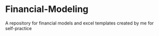 # Financial-Modeling
A repository for financial models and excel templates created by me for self-practice
